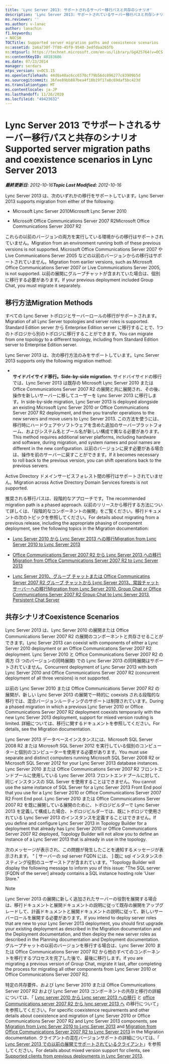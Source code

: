```yaml
---
title: 'Lync Server 2013: サポートされるサーバー移行パスと共存のシナリオ'
description: 'Lync Server 2013: サポートされているサーバー移行パスと共存シナリオ。'
ms.reviewer: ''
ms.author: v-lanac
author: lanachin
f1.keywords:
- NOCSH
TOCTitle: Supported server migration paths and coexistence scenarios
ms:assetid: 2a6a730f-7f80-45f9-9540-3edfdaa265fb
ms:mtpsurl: https://technet.microsoft.com/en-us/library/Gg425764(v=OCS.15)
ms:contentKeyID: 48183686
ms.date: 07/23/2014
manager: serdars
mtps_version: v=OCS.15
ms.openlocfilehash: 44d0a40ac6cc6570cf79b56dc896277c83909b5d
ms.sourcegitcommit: 36fee89bb887bea4f18b19f17a8c69daf5bc423d
ms.translationtype: MT
ms.contentlocale: ja-JP
ms.lasthandoff: 11/26/2020
ms.locfileid: "49423632"
---
```

# <a name="supported-server-migration-paths-and-coexistence-scenarios-in-lync-server-2013"></a><span data-ttu-id="aa7a8-103">Lync Server 2013 でサポートされるサーバー移行パスと共存のシナリオ</span><span class="sxs-lookup"><span data-stu-id="aa7a8-103">Supported server migration paths and coexistence scenarios in Lync Server 2013</span></span>

<div data-xmlns="http://www.w3.org/1999/xhtml">

<div class="topic" data-xmlns="http://www.w3.org/1999/xhtml" data-msxsl="urn:schemas-microsoft-com:xslt" data-cs="https://msdn.microsoft.com/">

<div data-asp="https://msdn2.microsoft.com/asp">



</div>

<div id="mainSection">

<div id="mainBody"><span data-ttu-id="aa7a8-104">

<span> </span></span><span class="sxs-lookup"><span data-stu-id="aa7a8-104">

<span> </span></span></span>

<span data-ttu-id="aa7a8-105">_**最終更新日:** 2012-10-16_</span><span class="sxs-lookup"><span data-stu-id="aa7a8-105">_**Topic Last Modified:** 2012-10-16_</span></span>

<span data-ttu-id="aa7a8-106">Lync Server 2013 は、次のいずれかの移行をサポートしています。</span><span class="sxs-lookup"><span data-stu-id="aa7a8-106">Lync Server 2013 supports migration from either of the following:</span></span>

  - <span data-ttu-id="aa7a8-107">Microsoft Lync Server 2010</span><span class="sxs-lookup"><span data-stu-id="aa7a8-107">Microsoft Lync Server 2010</span></span>

  - <span data-ttu-id="aa7a8-108">Microsoft Office Communications Server 2007 R2</span><span class="sxs-lookup"><span data-stu-id="aa7a8-108">Microsoft Office Communications Server 2007 R2</span></span>

<span data-ttu-id="aa7a8-109">これらの以前のバージョンの両方を実行している環境からの移行はサポートされていません。</span><span class="sxs-lookup"><span data-stu-id="aa7a8-109">Migration from an environment running both of these previous versions is not supported.</span></span> <span data-ttu-id="aa7a8-110">Microsoft Office Communications Server 2007 や Live Communications Server 2005 などの以前のバージョンからの移行はサポートされていません。</span><span class="sxs-lookup"><span data-stu-id="aa7a8-110">Migration from earlier versions, such as Microsoft Office Communications Server 2007 or Live Communications Server 2005, is not supported.</span></span> <span data-ttu-id="aa7a8-111">以前の展開にグループチャットが含まれていた場合は、個別に移行する必要があります。</span><span class="sxs-lookup"><span data-stu-id="aa7a8-111">If your previous deployment included Group Chat, you must migrate it separately.</span></span>

<div>

## <a name="migration-methods"></a><span data-ttu-id="aa7a8-112">移行方法</span><span class="sxs-lookup"><span data-stu-id="aa7a8-112">Migration Methods</span></span>

<span data-ttu-id="aa7a8-113">すべての Lync Server トポロジとサーバーロールの移行がサポートされます。</span><span class="sxs-lookup"><span data-stu-id="aa7a8-113">Migration of all Lync Server topologies and server roles is supported.</span></span> <span data-ttu-id="aa7a8-114">Standard Edition server から Enterprise Edition server に移行することで、1つのトポロジから別のトポロジに移行することができます。</span><span class="sxs-lookup"><span data-stu-id="aa7a8-114">You can migrate from one topology to a different topology, including from Standard Edition server to Enterprise Edition server.</span></span>

<span data-ttu-id="aa7a8-115">Lync Server 2013 は、次の移行方法のみをサポートしています。</span><span class="sxs-lookup"><span data-stu-id="aa7a8-115">Lync Server 2013 supports only the following migration method:</span></span>

  - <span></span>  
    <span data-ttu-id="aa7a8-116">**サイドバイサイド移行。**</span><span class="sxs-lookup"><span data-stu-id="aa7a8-116">**Side-by-side migration.**</span></span> <span data-ttu-id="aa7a8-117">サイドバイサイドの移行では、Lync Server 2013 は既存の Microsoft Lync Server 2010 または Office Communications Server 2007 R2 の展開と共に展開され、その後、操作を新しいサーバーに移してユーザーを Lync Server 2013 に移行します。</span><span class="sxs-lookup"><span data-stu-id="aa7a8-117">In side-by-side migration, Lync Server 2013 is deployed alongside an existing Microsoft Lync Server 2010 or Office Communications Server 2007 R2 deployment, and then you transfer operations to the new servers and move users to Lync Server 2013.</span></span> <span data-ttu-id="aa7a8-118">この方法を使うには、移行時にハードウェアやソフトウェアを含めた追加のサーバープラットフォーム、およびシステム名とプール名が新しい構成で異なる必要があります。</span><span class="sxs-lookup"><span data-stu-id="aa7a8-118">This method requires additional server platforms, including hardware and software, during migration, and system names and pool names are different in the new configuration.</span></span> <span data-ttu-id="aa7a8-119">以前のバージョンに戻す必要がある場合は、操作を前のサーバーに戻すことができます。</span><span class="sxs-lookup"><span data-stu-id="aa7a8-119">If it becomes necessary to roll back to the previous version, you can shift operations back to the previous servers.</span></span>

<span data-ttu-id="aa7a8-120">Active Directory ドメインサービスフォレスト間の移行はサポートされていません。</span><span class="sxs-lookup"><span data-stu-id="aa7a8-120">Migration across Active Directory Domain Services forests is not supported.</span></span>

<span data-ttu-id="aa7a8-121">推奨される移行パスは、段階的なアプローチです。</span><span class="sxs-lookup"><span data-stu-id="aa7a8-121">The recommended migration path is a phased approach.</span></span> <span data-ttu-id="aa7a8-122">以前のリリースから移行する方法について詳しくは、「段階的なコンポーネントの展開」をご覧ください。移行ドキュメントの次のトピックを参照してください。</span><span class="sxs-lookup"><span data-stu-id="aa7a8-122">For details about migrating from a previous release, including the appropriate phasing of component deployment, see the following topics in the Migration documentation:</span></span>

  - [<span data-ttu-id="aa7a8-123">Lync Server 2010 から Lync Server 2013 への移行</span><span class="sxs-lookup"><span data-stu-id="aa7a8-123">Migration from Lync Server 2010 to Lync Server 2013</span></span>](migration-from-lync-server-2010-to-lync-server-2013.md)

  - [<span data-ttu-id="aa7a8-124">Office Communications Server 2007 R2 から Lync Server 2013 への移行</span><span class="sxs-lookup"><span data-stu-id="aa7a8-124">Migration from Office Communications Server 2007 R2 to Lync Server 2013</span></span>](migration-from-office-communications-server-2007-r2-to-lync-server-2013.md)

  - [<span data-ttu-id="aa7a8-125">Lync Server 2010、グループ チャットまたは Office Communicatins Server 2007 R2 グループ チャットから Lync Server 2013、常設チャット サーバーへの移行</span><span class="sxs-lookup"><span data-stu-id="aa7a8-125">Migration from Lync Server 2010, Group Chat or Office Communications Server 2007 R2 Group Chat to Lync Server 2013, Persistent Chat Server</span></span>](migration-from-lync-server-2010-group-chat-or-office-communications-server-2007-r2-group-chat-to-lync-server-2013-persistent-chat-server.md)

</div>

<span id="BKMK_PhasedMigration"></span>

<div>

## <a name="coexistence-scenarios"></a><span data-ttu-id="aa7a8-126">共存シナリオ</span><span class="sxs-lookup"><span data-stu-id="aa7a8-126">Coexistence Scenarios</span></span>

<span data-ttu-id="aa7a8-127">Lync Server 2013 は、Lync Server 2010 の展開または Office Communications Server 2007 R2 の展開のコンポーネントと共存させることができます。</span><span class="sxs-lookup"><span data-stu-id="aa7a8-127">Lync Server 2013 can coexist with components of either a Lync Server 2010 deployment or an Office Communications Server 2007 R2 deployment.</span></span> <span data-ttu-id="aa7a8-128">Lync Server 2010 と Office Communications Server 2007 R2 の両方 (3 つのバージョンの同時展開) での Lync Server 2013 の同時展開はサポートされていません。</span><span class="sxs-lookup"><span data-stu-id="aa7a8-128">Concurrent deployment of Lync Server 2013 with both Lync Server 2010 and Office Communications Server 2007 R2 (concurrent deployment of all three versions) is not supported.</span></span>

<span data-ttu-id="aa7a8-129">以前の Lync Server 2010 または Office Communications Server 2007 R2 の展開が、新しい Lync Server 2013 の展開で一時的に coexists される段階的な移行では、混合バージョンルーティングのサポートは制限されています。</span><span class="sxs-lookup"><span data-stu-id="aa7a8-129">During a phased migration in which a previous Lync Server 2010 or Office Communications Server 2007 R2 deployment coexists temporarily with the new Lync Server 2013 deployment, support for mixed version routing is limited.</span></span> <span data-ttu-id="aa7a8-130">詳細については、移行に関するドキュメントを参照してください。</span><span class="sxs-lookup"><span data-stu-id="aa7a8-130">For details, see the Migration documentation.</span></span>

<span data-ttu-id="aa7a8-131">Lync Server 2013 データベースインスタンスには、Microsoft SQL Server 2008 R2 または Microsoft SQL Server 2012 を実行している個別のコンピューターと個別のコンピューターを使用する必要があります。</span><span class="sxs-lookup"><span data-stu-id="aa7a8-131">You must use separate and distinct computers running Microsoft SQL Server 2008 R2 or Microsoft SQL Server 2012 for your Lync Server 2013 database instances.</span></span> <span data-ttu-id="aa7a8-132">Lync Server 2010 または Office Communications Server 2007 R2 フロントエンドプールに使用している Lync Server 2013 フロントエンドプールに対して、同じインスタンスの SQL Server を使用することはできません。</span><span class="sxs-lookup"><span data-stu-id="aa7a8-132">You cannot use the same instance of SQL Server for a Lync Server 2013 Front End pool that you use for a Lync Server 2010 or Office Communications Server 2007 R2 Front End pool.</span></span> <span data-ttu-id="aa7a8-133">Lync Server 2010 または Office Communications Server 2007 R2 を既に展開している展開のために、トポロジビルダーで Lync Server 2013 を定義して構成した場合、トポロジビルダーでは、既にトポロジで使用されている Lync Server 2013 のインスタンスを定義することはできません。</span><span class="sxs-lookup"><span data-stu-id="aa7a8-133">If you define and configure Lync Server 2013 in Topology Builder for a deployment that already has Lync Server 2010 or Office Communications Server 2007 R2 deployed, Topology Builder will not allow you to define an instance of a Lync Server 2013 that is already in use in the topology.</span></span>

<span data-ttu-id="aa7a8-134">次のメッセージが表示され、この問題が発生したことを通知するメッセージが表示されます。 " \[ サーバーの sql server FQDN には、 \] 既に sql インスタンスホスティング役割のユーザーストアが含まれています。"</span><span class="sxs-lookup"><span data-stu-id="aa7a8-134">Topology Builder will display the following message to inform you of this issue: "The SQL server \[FQDN of the server\] already contains a SQL instance hosting role 'User Store."</span></span>

<div>


> [!NOTE]  
> <span data-ttu-id="aa7a8-135">Lync Server 2013 の展開に新しく追加されたサーバーの役割を展開する場合は、移行ドキュメントと展開ドキュメントの説明に従って既存の展開をアップグレードして、計画ドキュメントと展開ドキュメントの説明に従って、新しいサーバーロールを展開する必要があります。</span><span class="sxs-lookup"><span data-stu-id="aa7a8-135">If you intend to deploy server roles that are new to your Lync Server 2013 deployment, you should first upgrade your existing deployment as described in the Migration documentation and the Deployment documentation, and then deploy the new server roles as described in the Planning documentation and Deployment documentation.</span></span> <span data-ttu-id="aa7a8-136">グループチャットの以前のバージョンを移行する場合は、Lync Server 2010 または Office Communications Server 2007 R2 から他のすべてのコンポーネントを移行するプロセスを完了した後で、最後に移行します。</span><span class="sxs-lookup"><span data-stu-id="aa7a8-136">If you are migrating a previous version of Group Chat, migrate it last, after completing the process for migrating all other components from Lync Server 2010 or Office Communications Server 2007 R2.</span></span>



</div>

<span data-ttu-id="aa7a8-137">特定の共存要件、および Lync Server 2010 または Office Communications Server 2007 R2 および Lync Server 2013 コンポーネントの共存と移行の詳細については、「 [Lync server 2010 から Lync server 2013 への移行](migration-from-lync-server-2010-to-lync-server-2013.md) と [office Communications server 2007 R2 から lync server 2013 へ](migration-from-office-communications-server-2007-r2-to-lync-server-2013.md) の移行について」を参照してください。</span><span class="sxs-lookup"><span data-stu-id="aa7a8-137">For specific coexistence requirements and other details about coexistence and migration of Lync Server 2010 or Office Communications Server 2007 R2 and Lync Server 2013 components, see [Migration from Lync Server 2010 to Lync Server 2013](migration-from-lync-server-2010-to-lync-server-2013.md) and [Migration from Office Communications Server 2007 R2 to Lync Server 2013](migration-from-office-communications-server-2007-r2-to-lync-server-2013.md) in the Migration documentation.</span></span> <span data-ttu-id="aa7a8-138">クライアントの混在バージョンサポートの詳細については、「 [Lync Server 2013 での以前の展開でサポートされているクライアント](lync-server-2013-supported-clients-from-previous-deployments.md)」を参照してください。</span><span class="sxs-lookup"><span data-stu-id="aa7a8-138">For details about mixed version support for clients, see [Supported clients from previous deployments in Lync Server 2013](lync-server-2013-supported-clients-from-previous-deployments.md).</span></span>

<span data-ttu-id="aa7a8-139"></div>

</div>

<span> </span>

</div>

</div>

</span><span class="sxs-lookup"><span data-stu-id="aa7a8-139"></div>

</div>

<span> </span>

</div>

</div>

</span></span></div>

